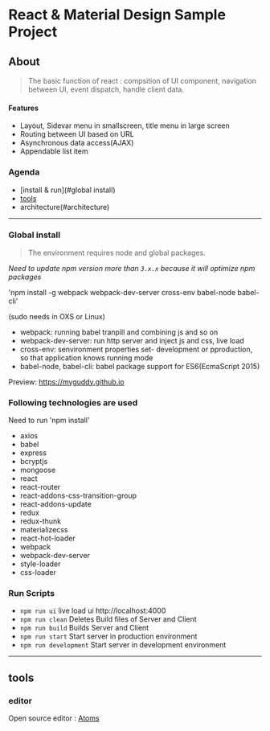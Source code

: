 # React & Material Design Sample Project

## About
>The basic function of react : compsition of UI component, navigation between UI, event dispatch, handle client data.

#### Features
- Layout, Sidevar menu in smallscreen, title menu in large screen
- Routing between UI based on URL 
- Asynchronous data access(AJAX)
- Appendable list item

### **Agenda**
- [install & run](#global install)
- [tools](#tools)
- architecture(#architecture)

----

### Global install
> The environment requires node and global packages.

_*Need to update npm version more than `3.x.x`*_
_*because it will optimize npm packages*_

'npm install -g webpack webpack-dev-server cross-env babel-node babel-cli'

(sudo needs in OXS or Linux)
- webpack: running babel tranpill and combining js and so on
- webpack-dev-server: run http server and inject js and css, live load 
- cross-env: senvironment properties set- development or pproduction, so that application knows running mode
- babel-node, babel-cli: babel package support for ES6(EcmaScript 2015)

Preview: https://myguddy.github.io

### Following technologies are used
Need to run 'npm install'
- axios
- babel
- express
- bcryptjs
- mongoose
- react
- react-router
- react-addons-css-transition-group
- react-addons-update
- redux
- redux-thunk
- materializecss
- react-hot-loader
- webpack
- webpack-dev-server
- style-loader
- css-loader

### Run Scripts

- `npm run ui` live load ui http://localhost:4000
- `npm run clean` Deletes Build files of Server and Client
- `npm run build` Builds Server and Client
- `npm run start` Start server in production environment
- `npm run development` Start server in development environment

-----

## tools

### editor

Open source editor : [Atoms](https://atom.io/)